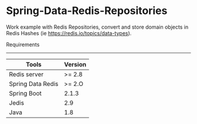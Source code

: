 # Spring-Data-Redis-Repositories

Work example with Redis Repositories, convert and store domain objects in Redis Hashes (ie https://redis.io/topics/data-types).



Requirements
*********************
| Tools             | Version |
|-------------------|---------|
| Redis server      | >= 2.8  |
| Spring Data Redis | >= 2.O  |
| Spring Boot       | 2.1.3   |
| Jedis             | 2.9     |
| Java              | 1.8     |



